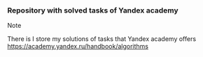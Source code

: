 ### Repository with solved tasks of Yandex academy

> [!NOTE]
> There is I store my solutions of tasks that Yandex academy offers https://academy.yandex.ru/handbook/algorithms
